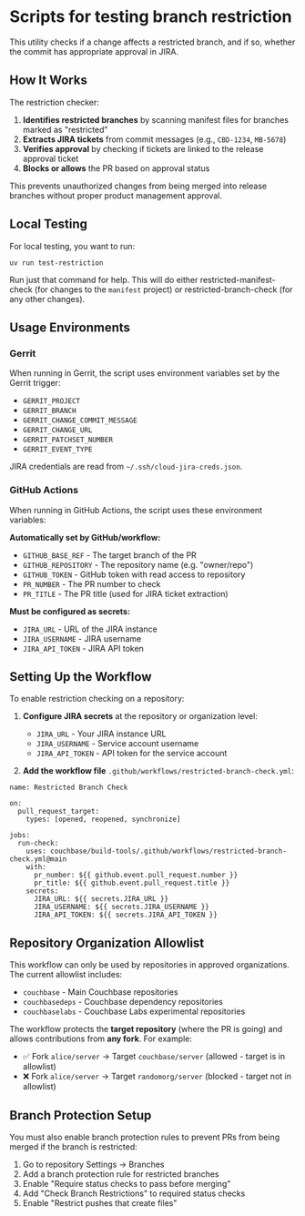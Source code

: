 # Scripts for testing branch restriction

This utility checks if a change affects a restricted branch, and if so, whether the commit has appropriate approval in JIRA.

## How It Works

The restriction checker:
1. **Identifies restricted branches** by scanning manifest files for branches marked as "restricted"
2. **Extracts JIRA tickets** from commit messages (e.g., `CBD-1234`, `MB-5678`)
3. **Verifies approval** by checking if tickets are linked to the release approval ticket
4. **Blocks or allows** the PR based on approval status

This prevents unauthorized changes from being merged into release branches without proper product management approval.

## Local Testing

For local testing, you want to run:

    uv run test-restriction


Run just that command for help. This will do either
restricted-manifest-check (for changes to the `manifest` project) or
restricted-branch-check (for any other changes).

## Usage Environments

### Gerrit

When running in Gerrit, the script uses environment variables set by the Gerrit trigger:
- `GERRIT_PROJECT`
- `GERRIT_BRANCH`
- `GERRIT_CHANGE_COMMIT_MESSAGE`
- `GERRIT_CHANGE_URL`
- `GERRIT_PATCHSET_NUMBER`
- `GERRIT_EVENT_TYPE`

JIRA credentials are read from `~/.ssh/cloud-jira-creds.json`.

### GitHub Actions

When running in GitHub Actions, the script uses these environment variables:

**Automatically set by GitHub/workflow:**
- `GITHUB_BASE_REF` - The target branch of the PR
- `GITHUB_REPOSITORY` - The repository name (e.g. "owner/repo")
- `GITHUB_TOKEN` - GitHub token with read access to repository
- `PR_NUMBER` - The PR number to check
- `PR_TITLE` - The PR title (used for JIRA ticket extraction)

**Must be configured as secrets:**
- `JIRA_URL` - URL of the JIRA instance
- `JIRA_USERNAME` - JIRA username
- `JIRA_API_TOKEN` - JIRA API token

## Setting Up the Workflow

To enable restriction checking on a repository:

1. **Configure JIRA secrets** at the repository or organization level:
   - `JIRA_URL` - Your JIRA instance URL
   - `JIRA_USERNAME` - Service account username
   - `JIRA_API_TOKEN` - API token for the service account

2. **Add the workflow file** `.github/workflows/restricted-branch-check.yml`:

```
name: Restricted Branch Check

on:
  pull_request_target:
    types: [opened, reopened, synchronize]

jobs:
  run-check:
    uses: couchbase/build-tools/.github/workflows/restricted-branch-check.yml@main
    with:
      pr_number: ${{ github.event.pull_request.number }}
      pr_title: ${{ github.event.pull_request.title }}
    secrets:
      JIRA_URL: ${{ secrets.JIRA_URL }}
      JIRA_USERNAME: ${{ secrets.JIRA_USERNAME }}
      JIRA_API_TOKEN: ${{ secrets.JIRA_API_TOKEN }}
```

## Repository Organization Allowlist

This workflow can only be used by repositories in approved organizations. The current allowlist includes:
- `couchbase` - Main Couchbase repositories
- `couchbasedeps` - Couchbase dependency repositories
- `couchbaselabs` - Couchbase Labs experimental repositories

The workflow protects the **target repository** (where the PR is going) and allows contributions from **any fork**. For example:
- ✅ Fork `alice/server` → Target `couchbase/server` (allowed - target is in allowlist)
- ❌ Fork `alice/server` → Target `randomorg/server` (blocked - target not in allowlist)

## Branch Protection Setup

You must also enable branch protection rules to prevent PRs from being merged if the branch is restricted:

1. Go to repository Settings → Branches
2. Add a branch protection rule for restricted branches
3. Enable "Require status checks to pass before merging"
4. Add "Check Branch Restrictions" to required status checks
5. Enable "Restrict pushes that create files"
